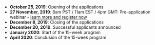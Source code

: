 - **October 25, 2019**: Opening of the applications
- **27 November, 2019**: 8am PST / 11am EST / 4pm GMT: Pre-application webinar - [learn more and register now](https://docs.google.com/document/d/1EIDzZi5mgRiWR7cJQl0up470C87GsbcoTR_6-cs-SeE/edit)
- **December 8, 2019**: Closing of the applications
- **December 20, 2019**: Successful applicants announced
- **January 2020**: Start of the 15-week program
- **April 2020**: Conclusion of the 15-week program
